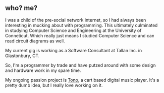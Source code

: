 ## who? me?

I was a child of the pre-social network internet, so I had always been interesting in mucking about with programming.  This ultimately culminated in studying Computer Science and Engineering at the University of Conneticut.  Which really just means I studied Computer Science and can read circuit diagrams as well.

My current gig is working as a Software Consultant at Tallan Inc. in Glastonbury, CT.

So, I'm a programmer by trade and have putzed around with some design and hardware work in my spare time.

My ongoing passion project is [Tono](/projects/tono.html), a cart based digital music player.  It's a pretty dumb idea, but I really love working on it.